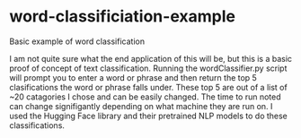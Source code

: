 # word-classificiation-example
Basic example of word classification

I am not quite sure what the end application of this will be, but this is a basic proof of concept of text classification. 
Running the wordClassifier.py script will prompt you to enter a word or phrase and then return the top 5 clasifications the word or phrase falls under. These top 5 are out of a list of ~20 catagories I chose and can be easily changed. The time to run noted can change signifigantly depending on what machine they are run on.
I used the Hugging Face library and their pretrained NLP models to do these classifications.
